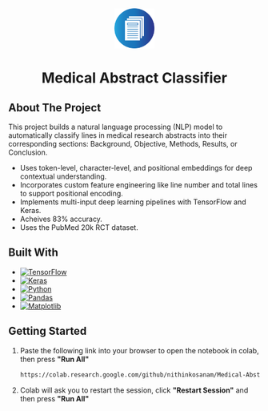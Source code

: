
<!-- PROJECT LOGO -->
<a id="readme-top"></a>
<br />
<div align="center">
  <a href="https://github.com/othneildrew/Best-README-Template">
    <img src="assets/logo_document.png" alt="Logo" width="80" height="80">
  </a>

  <h1 align="center">Medical Abstract Classifier</h1>
</div>




<!-- ABOUT THE PROJECT -->
## About The Project

This project builds a natural language processing (NLP) model to automatically classify lines in medical research abstracts into their corresponding sections: Background, Objective, Methods, Results, or Conclusion.

* Uses token-level, character-level, and positional embeddings for deep contextual understanding.
* Incorporates custom feature engineering like line number and total lines to support positional encoding. 
* Implements multi-input deep learning pipelines with TensorFlow and Keras.
* Acheives 83% accuracy.
* Uses the PubMed 20k RCT dataset.


## Built With
* [![TensorFlow][TensorFlow]][TensorFlow-url]
* [![Keras][Keras]][Keras-url]
* [![Python][Python]][Python-url]
* [![Pandas][Pandas]][Pandas-url]
* [![Matplotlib][Matplotlib]][Matplotlib-url]



<!-- GETTING STARTED -->
## Getting Started
1. Paste the following link into your browser to open the notebook in colab, then press **"Run All"**
    ```sh
    https://colab.research.google.com/github/nithinkosanam/Medical-Abstract-Classifier/blob/main/medical_abstract_classifier.ipynb
    ```
2. Colab will ask you to restart the session, click **"Restart Session"** and then press **"Run All"** 



<!-- MARKDOWN LINKS & IMAGES -->
[Python-url]: https://www.python.org/  
[Python]: https://img.shields.io/badge/Python-3776AB?style=for-the-badge&logo=python&logoColor=%23FFFFFF

[TensorFlow-url]: https://www.tensorflow.org/  
[TensorFlow]: https://img.shields.io/badge/TensorFlow-FF6F00?style=for-the-badge&logo=tensorflow&logoColor=%23FFFFFF

[Pandas-url]: https://pandas.pydata.org/  
[Pandas]: https://img.shields.io/badge/Pandas-150458?style=for-the-badge&logo=pandas&logoColor=white

[Matplotlib-url]: https://matplotlib.org/  
[Matplotlib]: https://img.shields.io/badge/Matplotlib-11557C?style=for-the-badge&logo=matplotlib&logoColor=white

[Keras-url]: https://keras.io/  
[Keras]: https://img.shields.io/badge/Keras-D00000?style=for-the-badge&logo=keras&logoColor=white
